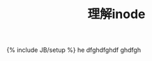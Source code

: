 ﻿---
layout: post
title: "理解inode"
description: ""
category: linux
tags: [linux]
---
{% include JB/setup %}
he
dfghdfghdf ghdfgh